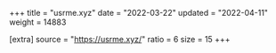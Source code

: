 +++
title = "usrme.xyz"
date = "2022-03-22"
updated = "2022-04-11"
weight = 14883

[extra]
source = "https://usrme.xyz/"
ratio = 6
size = 15
+++
